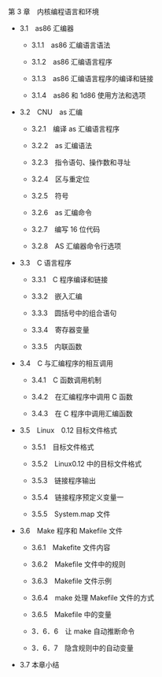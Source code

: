 第 3 章　内核编程语言和环境

- 3.1　as86 汇编器

    - 3.1.1　as86 汇编语言语法

    - 3.1.2　as86 汇编语言程序

    - 3.1.3　as86 汇编语言程序的编译和链接

    - 3.1.4　as86 和 1d86 使用方法和选项

- 3.2　CNU　as 汇编

    - 3.2.1　编译 as 汇编语言程序

    - 3.2.2　as 汇编语法

    - 3.2.3　指令语句、操作数和寻址

    - 3.2.4　区与重定位

    - 3.2.5　符号

    - 3.2.6　as 汇编命令

    - 3.2.7　编写 16 位代码

    - 3.2.8　AS 汇编器命令行选项

- 3.3　C 语言程序

    - 3.3.1　C 程序编译和链接

    - 3.3.2　嵌入汇编

    - 3.3.3　圆括号中的组合语句

    - 3.3.4　寄存器变量

    - 3.3.5　内联函数

- 3.4　C 与汇编程序的相互调用

    - 3.4.1　C 函数调用机制

    - 3.4.2　在汇编程序中调用 C 函数

    - 3.4.3　在 C 程序中调用汇编函数

- 3.5　Linux　0.12 目标文件格式

    - 3.5.1　目标文件格式

    - 3.5.2　Linux0.12 中的目标文件格式

    - 3.5.3　链接程序输出

    - 3.5.4　链接程序预定义变量一

    - 3.5.5　System.map 文件

- 3.6　Make 程序和 Makefile 文件

    - 3.6.1　Makefite 文件内容

    - 3.6.2　Makefile 文件中的规则

    - 3.6.3　Makefile 文件示例

    - 3.6.4　make 处理 Makefile 文件的方式

    - 3.6.5　Makefile 中的变量

    - 3．6．6　让 make 自动推断命令

    - 3．6．7　隐含规则中的自动变量

- 3.7 本章小结